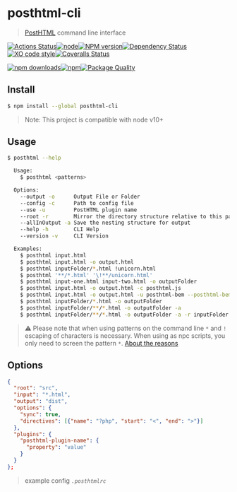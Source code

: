 # posthtml-cli

> [PostHTML][posthtml-url] сommand line interface

[![Actions Status](https://github.com/posthtml/posthtml-cli/workflows/Actions%20Status/badge.svg?style=flat-square)](https://github.com/posthtml/posthtml-cli/actions?query=workflow%3A%22CI+tests%22)[![node][node-image]][node-url][![NPM version][npm-image]][npm-url][![Dependency Status][depstat-image]][depstat-url][![XO code style][style]][style-url][![Coveralls Status][coveralls-image]][coveralls-url]

[![npm downloads][npm-download-image]][npm-download-url][![npm][npm-total-download-image]][npm-total-download-url][![Package Quality][pkg-q-image]][pkg-q-url]

## Install

```bash
$ npm install --global posthtml-cli
```

> Note: This project is compatible with node v10+

## Usage

```bash
$ posthtml --help

  Usage:
    $ posthtml <patterns>

  Options:
    --output -o      Output File or Folder
    --config -c      Path to config file
    --use -u         PostHTML plugin name
    --root -r        Mirror the directory structure relative to this path in the output directory(default: .)
    --allInOutput -a Save the nesting structure for output
    --help -h        CLI Help
    --version -v     CLI Version

  Examples:
    $ posthtml input.html
    $ posthtml input.html -o output.html
    $ posthtml inputFolder/*.html !unicorn.html
    $ posthtml '**/*.html' '\!**/unicorn.html'
    $ posthtml input-one.html input-two.html -o outputFolder
    $ posthtml input.html -o output.html -c posthtml.js
    $ posthtml input.html -o output.html -u posthtml-bem --posthtml-bem.elemPrefix __
    $ posthtml inputFolder/*.html -o outputFolder
    $ posthtml inputFolder/**/*.html -o outputFolder -a
    $ posthtml inputFolder/**/*.html -o outputFolder -a -r inputFolder
```
> ⚠️ Please note that when using patterns on the command line `*` and `!` escaping of characters is necessary. When using as npc scripts, you only need to screen the pattern `*`. [About the reasons](https://github.com/posthtml/posthtml-cli/issues/317#issuecomment-676330082)

## Options

```json
{
  "root": "src",
  "input": "*.html",
  "output": "dist",
  "options": {
    "sync": true,
    "directives": [{"name": "?php", "start": "<", "end": ">"}]
  },
  "plugins": {
    "posthtml-plugin-name": {
      "property": "value"
    }
  }
};
```

> example config _`.posthtmlrc`_

[posthtml-url]: http://github.com/posthtml/posthtml
[pkg-q-url]: http://packagequality.com/#?package=posthtml-cli
[pkg-q-image]: http://npm.packagequality.com/shield/posthtml-cli.svg?style=flat-square
[npm-total-download-url]: https://www.npmjs.com/package/posthtml-cli
[npm-total-download-image]: https://img.shields.io/npm/dt/posthtml-cli.svg?style=flat-square
[npm-download-url]: https://www.npmjs.com/package/posthtml-cli
[npm-download-image]: https://img.shields.io/npm/dm/posthtml-cli.svg?style=flat-square
[node-url]: ""
[node-image]: https://img.shields.io/node/v/posthtml-cli.svg?maxAge=2592000&style=flat-square
[npm-url]: https://npmjs.org/package/posthtml-cli
[npm-image]: http://img.shields.io/npm/v/posthtml-cli.svg?style=flat-square
[testen-url]: https://github.com/egoist/testen
[testen-image]: https://img.shields.io/badge/testen-passing-brightgreen.svg?style=flat-square
[coveralls-url]: https://coveralls.io/r/posthtml/posthtml-cli
[coveralls-image]: http://img.shields.io/coveralls/posthtml/posthtml-cli.svg?style=flat-square
[depstat-url]: https://david-dm.org/posthtml/posthtml-cli
[depstat-image]: https://david-dm.org/posthtml/posthtml-cli.svg?style=flat-square
[depstat-dev-url]: https://david-dm.org/posthtml/posthtml-cli
[depstat-dev-image]: https://david-dm.org/posthtml/posthtml-cli/dev-status.svg?style=flat-square
[style-url]: https://github.com/sindresorhus/xo
[style]: https://img.shields.io/badge/code_style-XO-5ed9c7.svg?style=flat-square
